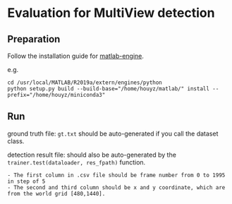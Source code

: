 # Evaluation for MultiView detection

## Preparation

Follow the installation guide for [matlab-engine](https://au.mathworks.com/help/matlab/matlab_external/install-matlab-engine-api-for-python-in-nondefault-locations.html).

e.g. 

```shell script
cd /usr/local/MATLAB/R2019a/extern/engines/python
python setup.py build --build-base="/home/houyz/matlab/" install --prefix="/home/houyz/miniconda3"
```

## Run

ground truth file: ```gt.txt``` should be auto-generated if you call the dataset class.

detection result file: should also be auto-generated by the ```trainer.test(dataloader, res_fpath)``` function.

    - The first column in .csv file should be frame number from 0 to 1995 in step of 5
    - The second and third column should be x and y coordinate, which are from the world grid [480,1440].



